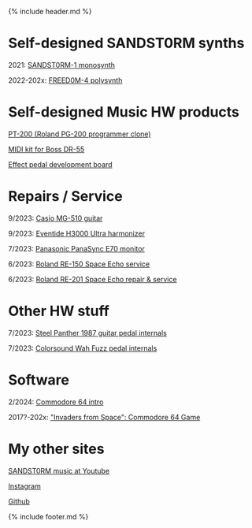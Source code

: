 {% include header.md  %}


# Self-designed SANDST0RM synths

2021: [SANDST0RM-1 monosynth](sandst0rm-1/main.md)

2022-202x: [FREED0M-4 polysynth](freed0m-4/main.md)


#  Self-designed Music HW products

[PT-200 (Roland PG-200 programmer clone) ](pt200/main.md)

[MIDI kit for Boss DR-55](dr55/main.md)

[Effect pedal development board](pedal_devboard/main.md)


# Repairs / Service
<!--
1/2024: [Roland Juno-60](./Roland_JUNO60.md)
-->

9/2023: [Casio MG-510 guitar](./mg510.md)

9/2023: [Eventide H3000 Ultra harmonizer](./h3000.md)

7/2023: [Panasonic PanaSync E70 monitor](./Panasync.md)

6/2023: [Roland RE-150 Space Echo service](./RE150.md)

6/2023: [Roland RE-201 Space Echo repair & service](./RE201.md)


# Other HW stuff

7/2023: [Steel Panther 1987 guitar pedal internals](./1987.md)

7/2023: [Colorsound Wah Fuzz pedal internals](./Colorsound.md)

# Software

2/2024: [Commodore 64 intro](2024_c64_intro.md)

2017?-202x: ["Invaders from Space": Commodore 64 Game](c64game/main.md)

# My other sites

[SANDST0RM music at Youtube](https://www.youtube.com/@sandst0rmOfficial)

[Instagram](https://www.instagram.com/tuaminen/)

[Github](https://www.github.com/tuaminen/)


{% include footer.md  %}
